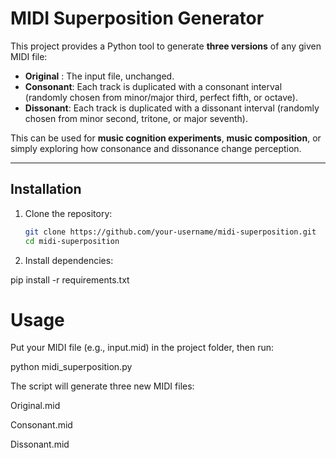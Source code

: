 # MIDI Superposition Generator

This project provides a Python tool to generate **three versions** of any given MIDI file:

- **Original** : The input file, unchanged.  
- **Consonant**: Each track is duplicated with a consonant interval (randomly chosen from minor/major third, perfect fifth, or octave).  
- **Dissonant**: Each track is duplicated with a dissonant interval (randomly chosen from minor second, tritone, or major seventh).  

This can be used for **music cognition experiments**, **music composition**, or simply exploring how consonance and dissonance change perception.

---

## Installation

1. Clone the repository:
   ```bash
   git clone https://github.com/your-username/midi-superposition.git
   cd midi-superposition

2. Install dependencies:

pip install -r requirements.txt

# Usage

Put your MIDI file (e.g., input.mid) in the project folder, then run:

python midi_superposition.py


The script will generate three new MIDI files:

Original.mid

Consonant.mid

Dissonant.mid
